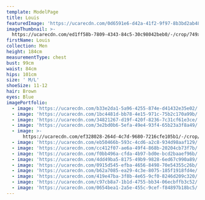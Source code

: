 ```yaml
---
template: ModelPage
title: Louis
featuredImage: 'https://ucarecdn.com/0d6591e6-d42a-41f2-9f97-8b3bd2ab48ff/'
imageThumbnail: >-
  https://ucarecdn.com/ed1ff58b-7809-4343-84c5-30c98042beb0/-/crop/749x1071/96,71/-/preview/
firstName: Louis
collection: Men
height: 184cm
measurementType: chest
bust: 99cm
waist: 84cm
hips: 101cm
size: ' M/L'
shoeSize: 11-12
hair: Brown
eyes: Blue
imagePortfolio:
  - image: 'https://ucarecdn.com/b33e2da1-5a96-4255-874e-d41432e35e02/'
  - image: 'https://ucarecdn.com/1bc4481d-bb78-4e15-971c-75b2c170a99b/'
  - image: 'https://ucarecdn.com/34821267-d19f-420f-8236-7c31cf61e3ce/'
  - image: 'https://ucarecdn.com/3e2bd0b6-5efa-49e4-93f4-65b23a3f8a49/'
  - image: >-
      https://ucarecdn.com/ef328028-264d-4c7d-9680-7216cfe105b1/-/crop/927x328/57,0/-/preview/
  - image: 'https://ucarecdn.com/eb50466b-593c-4cd6-a2c8-934d98aaf129/'
  - image: 'https://ucarecdn.com/cc412f07-ae6a-49f4-868b-20204cb73f7b/'
  - image: 'https://ucarecdn.com/f0bb496a-cfda-4b97-bd0e-bcd2baaef96b/'
  - image: 'https://ucarecdn.com/4dd49ba5-8175-49b9-9828-6ed67c990a89/'
  - image: 'https://ucarecdn.com/0915d545-efba-4656-8498-70e54355c26b/'
  - image: 'https://ucarecdn.com/b62a7085-ea29-4c3e-8075-185f1918fd4e/'
  - image: 'https://ucarecdn.com/419e47ba-3f8b-4e65-9cf0-8246d209c320/'
  - image: 'https://ucarecdn.com/c97cb8a7-1b1d-4755-bb34-06ecbffb3c52/'
  - image: 'https://ucarecdn.com/0654bea1-2a5e-455c-9cef-f84897b18bc5/'
---
```


